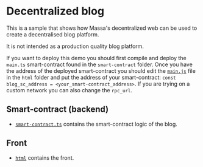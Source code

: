 # Decentralized blog

This is a sample that shows how Massa's decentralized web can be used to create a decentralised blog platform.

It is not intended as a production quality blog platform.

If you want to deploy this demo you should first compile and deploy the `main.ts` smart-contract found in the `smart-contract` folder.
Once you have the address of the deployed smart-contract you should edit the [`main.js`](https://github.com/massalabs/massa-sc-examples/tree/main/blog/html/main.js) file in the `html` folder and put the address of your smart-contract: `const blog_sc_address = <your_smart-contract_address>`. If you are trying on a custom network you can also change the `rpc_url`.

## Smart-contract (backend)

- [`smart-contract.ts`](https://github.com/massalabs/massa-sc-examples/blob/main/blog/smart-contract/src/smart-contract.ts) contains the smart-contract logic of the blog.

## Front

- [`html`](https://github.com/massalabs/massa-sc-examples/tree/main/blog/html) contains the front.
